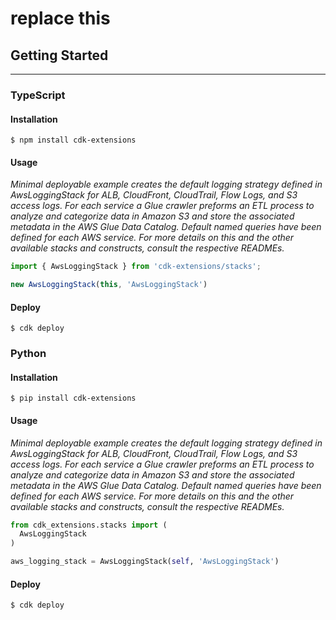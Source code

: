 # replace this


## Getting Started
___

### TypeScript

#### Installation
```shell
$ npm install cdk-extensions
```

#### Usage
<i>Minimal deployable example creates the default logging strategy defined in AwsLoggingStack for ALB, CloudFront, CloudTrail, Flow Logs, and S3 access logs. For each service a Glue crawler preforms an ETL process to analyze and categorize data in Amazon S3 and store the associated metadata in the AWS Glue Data Catalog. Default named queries have been defined for each AWS service. For more details on this and the other available stacks and constructs, consult the respective READMEs.</i>
```TypeScript
import { AwsLoggingStack } from 'cdk-extensions/stacks';
```
```TypeScript
new AwsLoggingStack(this, 'AwsLoggingStack')

```

#### Deploy
```shell
$ cdk deploy
```

### Python

#### Installation
```shell
$ pip install cdk-extensions
```
#### Usage
<i>Minimal deployable example creates the default logging strategy defined in AwsLoggingStack for ALB, CloudFront, CloudTrail, Flow Logs, and S3 access logs. For each service a Glue crawler preforms an ETL process to analyze and categorize data in Amazon S3 and store the associated metadata in the AWS Glue Data Catalog. Default named queries have been defined for each AWS service. For more details on this and the other available stacks and constructs, consult the respective READMEs.</i>
```Python
from cdk_extensions.stacks import (
  AwsLoggingStack
)
```
```Python
aws_logging_stack = AwsLoggingStack(self, 'AwsLoggingStack')
```

#### Deploy
```shell
$ cdk deploy
```
